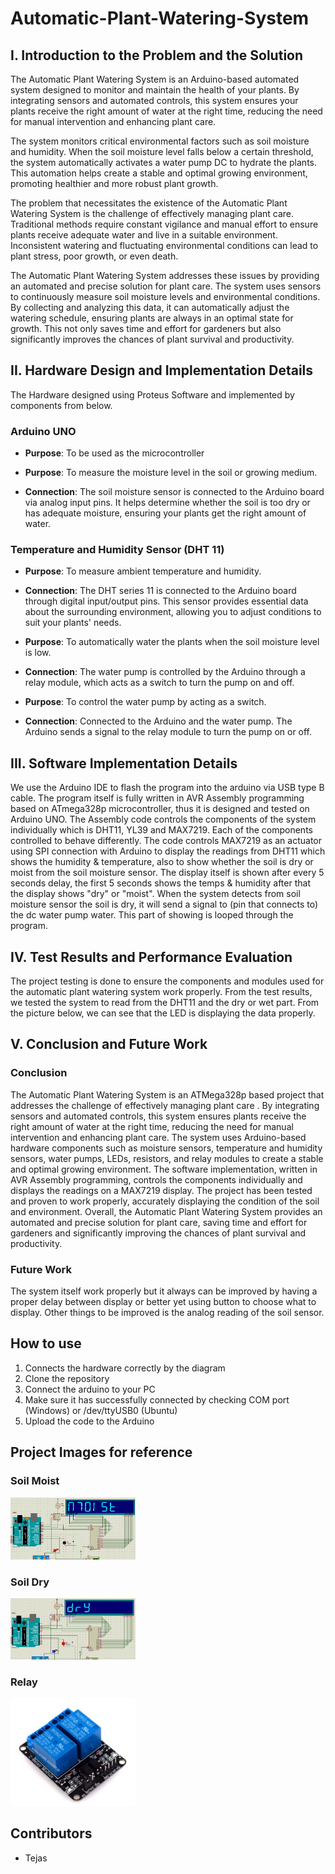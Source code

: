 # Automatic-Plant-Watering-System

## I. Introduction to the Problem and the Solution
The Automatic Plant Watering System is an Arduino-based automated system designed to monitor and maintain the health of your plants. By integrating sensors and automated controls, this system ensures your plants receive the right amount of water at the right time, reducing the need for manual intervention and enhancing plant care.

The system monitors critical environmental factors such as soil moisture and humidity. When the soil moisture level falls below a certain threshold, the system automatically activates a water pump DC to hydrate the plants. This automation helps create a stable and optimal growing environment, promoting healthier and more robust plant growth.

The problem that necessitates the existence of the Automatic Plant Watering System is the challenge of effectively managing plant care. Traditional methods require constant vigilance and manual effort to ensure plants receive adequate water and live in a suitable environment. Inconsistent watering and fluctuating environmental conditions can lead to plant stress, poor growth, or even death.

The Automatic Plant Watering System addresses these issues by providing an automated and precise solution for plant care. The system uses sensors to continuously measure soil moisture levels and environmental conditions. By collecting and analyzing this data, it can automatically adjust the watering schedule, ensuring plants are always in an optimal state for growth. This not only saves time and effort for gardeners but also significantly improves the chances of plant survival and productivity.

## II. Hardware Design and Implementation Details
The Hardware designed using Proteus Software and implemented by components from below.

### Arduino UNO

- **Purpose**: To be used as the microcontroller

- **Purpose**: To measure the moisture level in the soil or growing medium.
- **Connection**: The soil moisture sensor is connected to the Arduino board via analog input pins. It helps determine whether the soil is too dry or has adequate moisture, ensuring your plants get the right amount of water.

### Temperature and Humidity Sensor (DHT 11)

- **Purpose**: To measure ambient temperature and humidity.
- **Connection**: The DHT series 11 is connected to the Arduino board through digital input/output pins. This sensor provides essential data about the surrounding environment, allowing you to adjust conditions to suit your plants' needs.


- **Purpose**: To automatically water the plants when the soil moisture level is low.
- **Connection**: The water pump is controlled by the Arduino through a relay module, which acts as a switch to turn the pump on and off.


- **Purpose**: To control the water pump by acting as a switch.
- **Connection**: Connected to the Arduino and the water pump. The Arduino sends a signal to the relay module to turn the pump on or off.



## III. Software Implementation Details

We use the Arduino IDE to flash the program into the arduino via USB type B cable. The program itself is fully written in AVR Assembly programming based on ATmega328p microcontroller, thus it is designed and tested on Arduino UNO. The Assembly code controls the components of the system individually which is DHT11, YL39 and MAX7219. Each of the components controlled to behave differently. The code controls MAX7219 as an actuator using SPI connection with Arduino to display the readings from DHT11 which shows the humidity & temperature, also to show whether the soil is dry or moist from the soil moisture sensor. The display itself is shown after every 5 seconds delay, the first 5 seconds shows the temps & humidity after that the display shows "dry" or "moist". When the system detects from soil moisture sensor the soil is dry, it will send a signal to (pin that connects to) the dc water pump water. This part of showing is looped through the program.


## IV. Test Results and Performance Evaluation
The project testing is done to ensure the components and modules used for the automatic plant watering system work properly. From the test results, we tested the system to read from the DHT11 and the dry or wet part. From the picture below, we can see that the LED is displaying the data properly. 



## V. Conclusion and Future Work
### Conclusion
The Automatic Plant Watering System is an ATMega328p based project that addresses the challenge of effectively managing plant care . By integrating sensors and automated controls, this system ensures plants receive the right amount of water at the right time, reducing the need for manual intervention and enhancing plant care. The system uses Arduino-based hardware components such as moisture sensors, temperature and humidity sensors, water pumps, LEDs, resistors, and relay modules to create a stable and optimal growing environment. The software implementation, written in AVR Assembly programming, controls the components individually and displays the readings on a MAX7219 display. The project has been tested and proven to work properly, accurately displaying the condition of the soil and environment. Overall, the Automatic Plant Watering System provides an automated and precise solution for plant care, saving time and effort for gardeners and significantly improving the chances of plant survival and productivity.

### Future Work
The system itself work properly but it always can be improved by having a proper delay between display or better yet using button to choose what to display. Other things to be improved is the analog reading of the soil sensor.

## How to use
1. Connects the hardware correctly by the diagram
2. Clone the repository 
3. Connect the arduino to your PC
4. Make sure it has successfully connected by checking COM port (Windows) or /dev/ttyUSB0 (Ubuntu)
5. Upload the code to the Arduino

## Project Images for reference

### Soil Moist
<img src="https://github.com/work-tejas1/Automatic-Plant-Watering-System-Learn/blob/0df10c00eaea37a9ce7bf058687cb5a90d1c13f5/project-images-imp/img1.jpg" alt="Soil-moist" width="200"/>

### Soil Dry
<img src="https://github.com/work-tejas1/Automatic-Plant-Watering-System-Learn/blob/0df10c00eaea37a9ce7bf058687cb5a90d1c13f5/project-images-imp/img2-dry.jpg" alt="Soil-dry" width="200"/>

### Relay
<img src="https://github.com/work-tejas1/Automatic-Plant-Watering-System-Learn/blob/0df10c00eaea37a9ce7bf058687cb5a90d1c13f5/project-images-imp/img3-relay.jpg" alt="relay" width="200"/>


## Contributors
- Tejas
